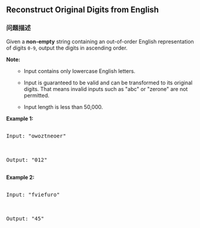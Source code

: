 ## Reconstruct Original Digits from English  
### 问题描述
Given a **non-empty** string containing an out-of-order English representation of digits `0-9`, output the digits in ascending order.

**Note:**<br />
<ol>
- Input contains only lowercase English letters.
- Input is guaranteed to be valid and can be transformed to its original digits. That means invalid inputs such as "abc" or "zerone" are not permitted.
- Input length is less than 50,000.
</ol>


**Example 1:**<br />
<pre>
Input: "owoztneoer"

Output: "012"
</pre>


**Example 2:**<br />
<pre>
Input: "fviefuro"

Output: "45"
</pre>

